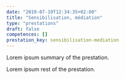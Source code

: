 ```yaml
---
date: "2019-07-19T12:34:35+02:00"
title: "Sensibilisation, médiation"
type: "prestations"
draft: false
competences: []
prestation_key: sensibilisation-mediation
---
```


Lorem ipsum summary of the prestation.
<!--more-->
Lorem ipsum rest of the prestation.